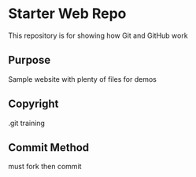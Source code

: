 # Starter Web Repo

This repository is for showing how Git and GitHub work

## Purpose

Sample website with plenty of files for demos

## Copyright

.git training

## Commit Method

must fork then commit
